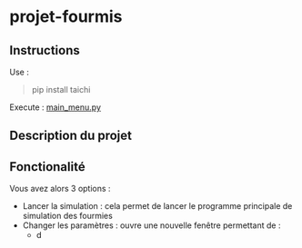 # projet-fourmis
## Instructions
Use :
> pip install taichi

Execute :
[main_menu.py](./main_menu.py)

## Description du projet


## Fonctionalité
Vous avez alors 3 options :
-  Lancer la simulation : cela permet de lancer le programme principale de simulation des fourmies
- Changer les paramètres : ouvre une nouvelle fenêtre permettant de : 
    - d 